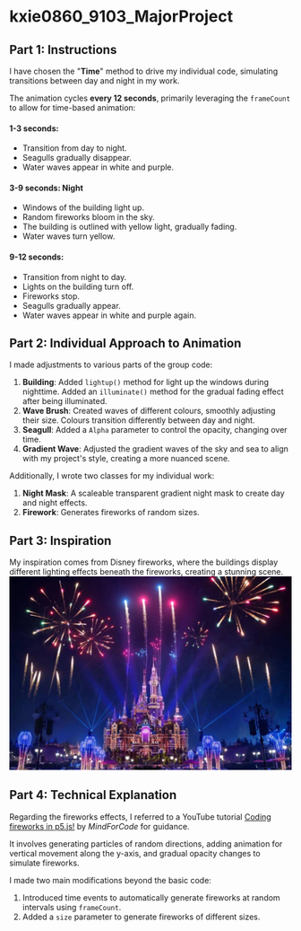# kxie0860_9103_MajorProject

## Part 1: Instructions 
I have chosen the "**Time**" method to drive my individual code, simulating transitions between day and night in my work. 

The animation cycles **every 12 seconds**, primarily leveraging the `frameCount` to allow for time-based animation:

#### 1-3 seconds:
- Transition from day to night.
- Seagulls gradually disappear.
- Water waves appear in white and purple.

#### 3-9 seconds: Night
- Windows of the building light up.
- Random fireworks bloom in the sky.
- The building is outlined with yellow light, gradually fading.
- Water waves turn yellow.

#### 9-12 seconds:
- Transition from night to day.
- Lights on the building turn off.
- Fireworks stop.
- Seagulls gradually appear.
- Water waves appear in white and purple again.

## Part 2: Individual Approach to Animation

I made adjustments to various parts of the group code:

1. **Building**: Added `lightup()` method for light up the windows during nighttime.
Added an `illuminate()` method for the gradual fading effect after being illuminated.
2. **Wave Brush**: Created waves of different colours, smoothly adjusting their size. Colours transition differently between day and night.
3. **Seagull**: Added a `Alpha` parameter to control the opacity, changing over time.
4. **Gradient Wave**: Adjusted the gradient waves of the sky and sea to align with my project's style, creating a more nuanced scene.

Additionally, I wrote two classes for my individual work:

1. **Night Mask**: A scaleable transparent gradient night mask to create day and night effects.
2. **Firework**: Generates fireworks of random sizes.

## Part 3: Inspiration
My inspiration comes from Disney fireworks, where the buildings display different lighting effects beneath the fireworks, creating a stunning scene.
![image_Disny_Firework](assets/Disny.jpeg)  

## Part 4: Technical Explanation
Regarding the fireworks effects, I referred to a YouTube tutorial  [Coding fireworks in p5.js!](https://www.youtube.com/watch?v=VxR89QCtZKs) by *MindForCode* for guidance.  

It involves generating particles of random directions, adding animation for vertical movement along the y-axis, and gradual opacity changes to simulate fireworks.

I made two main modifications beyond the basic code:
1. Introduced time events to automatically generate fireworks at random intervals using `frameCount`.
2. Added a `size` parameter to generate fireworks of different sizes.